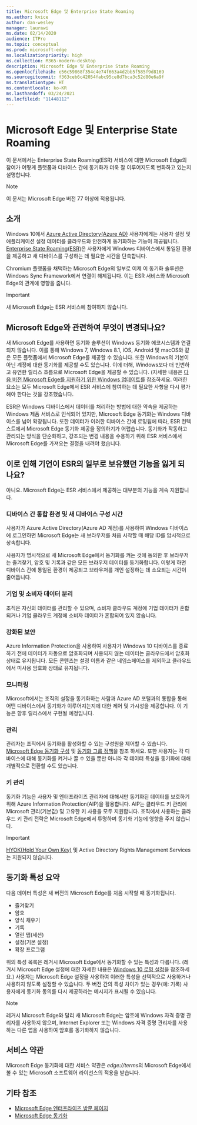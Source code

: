 ```yaml
---
title: Microsoft Edge 및 Enterprise State Roaming
ms.author: kvice
author: dan-wesley
manager: laurawi
ms.date: 02/14/2020
audience: ITPro
ms.topic: conceptual
ms.prod: microsoft-edge
ms.localizationpriority: high
ms.collection: M365-modern-desktop
description: Microsoft Edge 및 Enterprise State Roaming
ms.openlocfilehash: e56c59868f354c4e74f663a4d2bb5f585f9d8169
ms.sourcegitcommit: f363ceb6c42054fabc95ce8d7bca3c52d80e6a9f
ms.translationtype: HT
ms.contentlocale: ko-KR
ms.lasthandoff: 03/24/2021
ms.locfileid: "11448112"
---
```

# <a name="microsoft-edge-and-enterprise-state-roaming"></a>Microsoft Edge 및 Enterprise State Roaming

이 문서에서는 Enterprise State Roaming(ESR) 서비스에 대한 Microsoft Edge의 참여가 어떻게 플랫폼과 디바이스 간에 동기화가 더욱 잘 이루어지도록 변화하고 있는지 설명합니다.

> [!NOTE]
> 이 문서는 Microsoft Edge 버전 77 이상에 적용됩니다.

## <a name="introduction"></a>소개

Windows 10에서 [Azure Active Directory(Azure AD)](/azure/active-directory/fundamentals/active-directory-whatis) 사용자에게는 사용자 설정 및 애플리케이션 설정 데이터를 클라우드와 안전하게 동기화하는 기능이 제공됩니다. [Enterprise State Roaming(ESR)](/azure/active-directory/devices/enterprise-state-roaming-overview)은 사용자에게 Windows 디바이스에서 통일된 환경을 제공하고 새 디바이스를 구성하는 데 필요한 시간을 단축합니다.

Chromium 플랫폼을 채택하는 Microsoft Edge의 일부로 이제 이 동기화 솔루션은 Windows Sync Framework에서 연결이 해제됩니다. 이는 ESR 서비스와 Microsoft Edge의 관계에 영향을 줍니다.

> [!IMPORTANT]
> 새 Microsoft Edge는 ESR 서비스에 참여하지 않습니다.

## <a name="whats-changing-with-microsoft-edge"></a>Microsoft Edge와 관련하여 무엇이 변경되나요?

새 Microsoft Edge를 사용하면 동기화 솔루션이 Windows 동기화 에코시스템과 연결되지 않습니다. 이를 통해 Windows 7, Windows 8.1, iOS, Android 및 macOS와 같은 모든 플랫폼에서 Microsoft Edge를 제공할 수 있습니다. 또한 Windows의 기본이 아닌 계정에 대한 동기화를 제공할 수도 있습니다. 이에 더해, Windows보다 더 빈번하고 유연한 릴리스 흐름으로 Microsoft Edge을 제공할 수 있습니다. (자세한 내용은 [다음 버전 Microsoft Edge를 지원하기 위한 Windows 업데이트](microsoft-edge-sysupdate-windows-updates.md)를 참조하세요. 이러한 요소는 모두 Microsoft Edge에서 ESR 서비스에 참여하는 데 필요한 사항을 다시 평가해야 한다는 것을 강조했습니다.

ESR은 Windows 디바이스에서 데이터를 처리하는 방법에 대한 약속을 제공하는 Windows 제품 서비스로 인식되어 있지만, Microsoft Edge 동기화는 Windows 디바이스를 넘어 확장됩니다. 또한 데이터가 이러한 디바이스 간에 로밍됨에 따라, ESR 컨텍스트에서 Microsoft Edge 동기화 제공을 정의하기가 어렵습니다. 동기화가 작동하고 관리되는 방식을 단순화하고, 강조되는 변경 내용을 수용하기 위해 ESR 서비스에서 Microsoft Edge를 가져오는 결정을 내려야 했습니다.

## <a name="does-this-mean-enterprises-will-lose-the-abilities-they-had-as-part-of-esr"></a>이로 인해 기언이 ESR의 일부로 보유했던 기능을 잃게 되나요?

아니요. Microsoft Edge는 ESR 서비스에서 제공하는 대부분의 기능을 계속 지원합니다.

### <a name="unified-experience-across-devices-and-new-device-configuration-time"></a>디바이스 간 통합 환경 및 새 디바이스 구성 시간

사용자가 Azure Active Directory(Azure AD 계정)를 사용하여 Windows 디바이스에 로그인하면 Microsoft Edge는 새 브라우저를 처음 시작할 때 해당 ID를 암시적으로 상속합니다.

사용자가 명시적으로 새 Microsoft Edge에서 동기화를 켜는 것에 동의한 후 브라우저는 즐겨찾기, 암호 및 기록과 같은 모든 브라우저 데이터를 동기화합니다. 이렇게 하면 디바이스 간에 통일된 환경이 제공되고 브라우저를 개인 설정하는 데 소요되는 시간이 줄어듭니다.

### <a name="separation-of-corporate-and-consumer-data"></a>기업 및 소비자 데이터 분리

조직은 자신의 데이터를 관리할 수 있으며, 소비자 클라우드 계정에 기업 데이터가 혼합되거나 기업 클라우드 계정에 소비자 데이터가 혼합되어 있지 않습니다.

### <a name="enhanced-security"></a>강화된 보안

Azure Information Protection을 사용하여 사용자가 Windows 10 디바이스를 종료하기 전에 데이터가 자동으로 암호화되며 사용되지 않는 데이터는 클라우드에서 암호화 상태로 유지됩니다. 모든 콘텐츠는 설정 이름과 같은 네임스페이스를 제외하고 클라우드에서 미사용 암호화 상태로 유지됩니다.

### <a name="monitoring"></a>모니터링

Microsoft에서는 조직의 설정을 동기화하는 사람과 Azure AD 포털과의 통합을 통해 어떤 디바이스에서 동기화가 이루어지는지에 대한 제어 및 가시성을 제공합니다. 이 기능은 향후 릴리스에서 구현될 예정입니다.

### <a name="management"></a>관리

관리자는 조직에서 동기화를 활성화할 수 있는 구성원을 제어할 수 있습니다. [Microsoft Edge 동기화 구성](microsoft-edge-enterprise-sync.md#configure-microsoft-edge-sync) 및 [동기화 그룹 정책](microsoft-edge-enterprise-sync.md#sync-group-policies)을 참조 하세요. 또한 사용자는 각 디바이스에 대해 동기화를 켜거나 끌 수 있을 뿐만 아니라 각 데이터 특성을 동기화에 대해 개별적으로 전환할 수도 있습니다.

### <a name="key-management"></a>키 관리

동기화 기능은 사용자 및 엔터프라이즈 관리자에 대해서만 동기화된 데이터를 보호하기 위해 Azure Information Protection(AIP)을 활용합니다. AIP는 클라우드 키 관리에 Microsoft 관리(기본값) 및 고유한 키 사용을 모두 지원합니다. 조직에서 사용하는 클라우드 키 관리 전략은 Microsoft Edge에서 투명하며 동기화 기능에 영향을 주지 않습니다.

> [!IMPORTANT]
> [HYOK(Hold Your Own Key)](/azure/information-protection/configure-adrms-restrictions) 및 Active Directory Rights Management Services는 지원되지 않습니다.

## <a name="summary-of-sync-attributes"></a>동기화 특성 요약

다음 데이터 특성은 새 버전의 Microsoft Edge를 처음 시작할 때 동기화됩니다.

- 즐겨찾기
- 암호
- 양식 채우기
- 기록
- 열린 탭(세션)
- 설정(기본 설정)
- 확장 프로그램

위의 특성 목록은 레거시 Microsoft Edge에서 동기화할 수 있는 특성과 다릅니다. (레거시 Microsoft Edge 설정에 대한 자세한 내용은 [Windows 10 로밍 설정](/azure/active-directory/devices/enterprise-state-roaming-windows-settings-reference)을 참조하세요.) 사용자는 Microsoft Edge 설정을 사용하여 이러한 특성을 선택적으로 사용하거나 사용하지 않도록 설정할 수 있습니다. 두 버전 간의 특성 차이가 있는 경우(예: 기록) 사용자에게 동기화 동의를 다시 제공하라는 메시지가 표시될 수 있습니다.

> [!NOTE]
> 레거시 Microsoft Edge와 달리 새 Microsoft Edge는 암호에 Windows 자격 증명 관리자를 사용하지 않으며, Internet Explorer 또는 Windows 자격 증명 관리자를 사용하는 다른 앱을 사용하여 암호를 동기화하지 않습니다.

## <a name="terms-of-service"></a>서비스 약관

Microsoft Edge 동기화에 대한 서비스 약관은 *edge://terms*의 Microsoft Edge에서 볼 수 있는 Microsoft 소프트웨어 라이선스의 적용을 받습니다.

## <a name="see-also"></a>기타 참조

- [Microsoft Edge 엔터프라이즈 방문 페이지](https://aka.ms/EdgeEnterprise)
- [Microsoft Edge 동기화](microsoft-edge-enterprise-sync.md)